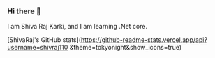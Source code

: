 ### Hi there 👋

I am Shiva Raj Karki, and I am learning .Net core.

[ShivaRaj's GitHub stats](https://github-readme-stats.vercel.app/api?username=shivraj110
&theme=tokyonight&show_icons=true)

